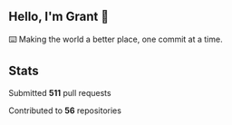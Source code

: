 ## Hello, I'm Grant 👋

⌨️  Making the world a better place, one commit at a time.


## Stats

Submitted **511** pull requests

Contributed to **56** repositories
